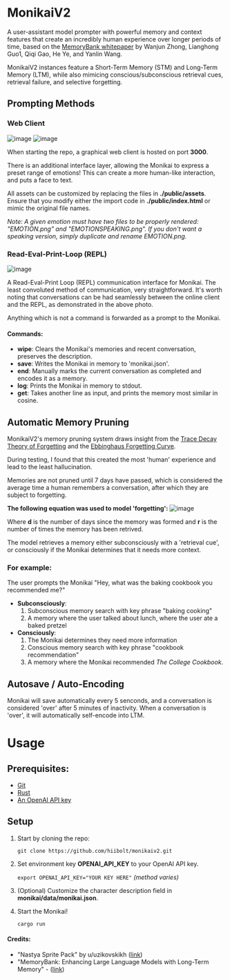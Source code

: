 # MonikaiV2
A user-assistant model prompter with powerful memory and context features that create an incredibly human experience over longer periods of time, based on the [MemoryBank whitepaper](https://arxiv.org/pdf/2305.10250.pdf) by Wanjun Zhong, Lianghong Guo1, Qiqi Gao, He Ye, and Yanlin Wang.

MonikaiV2 instances feature a Short-Term Memory (STM) and Long-Term Memory (LTM), while also mimicing conscious/subconscious retrieval cues, retrieval failure, and selective forgetting.

## Prompting Methods
### Web Client
![image](https://github.com/hiibolt/monikaiv2/assets/91273156/acd1d435-e91b-4bf2-8ad7-51df6c5af850)
![image](https://github.com/hiibolt/monikaiv2/assets/91273156/3cb51a7f-3888-4561-8213-a6f2d6b94fd8)


When starting the repo, a graphical web client is hosted on port **3000**.

There is an additional interface layer, allowing the Monikai to express a preset range of emotions! This can create a more human-like interaction, and puts a face to text.


All assets can be customized by replacing the files in **./public/assets**. Ensure that you modify either the import code in **./public/index.html** or mimic the original file names.

*Note: A given emotion must have two files to be properly rendered: "EMOTION.png" and "EMOTIONSPEAKING.png". If you don't want a speaking version, simply duplicate and rename EMOTION.png.*

### Read-Eval-Print-Loop (REPL)
![image](https://github.com/hiibolt/monikaiv2/assets/91273156/72a8dfd9-d606-473b-ae1a-bd2b4aec47d2)

 A Read-Eval-Print Loop (REPL) communication interface for Monikai.
 The least convoluted method of communication, very straightforward. 
It's worth noting that conversations can be had seamlessly between the online client and the REPL, as demonstrated in the above photo.

 Anything which is not a command is forwarded as a prompt to the Monikai.

 #### Commands:
- **wipe**: Clears the Monikai's memories and recent conversation, preserves the description.
- **save**: Writes the Monikai in memory to 'monikai.json'.
- **end**: Manually marks the current conversation as completed and encodes it as a memory.
- **log**: Prints the Monikai in memory to stdout.
- **get**: Takes another line as input, and prints the memory most similar in cosine.

## Automatic Memory Pruning
MonikaiV2's memory pruning system draws insight from the [Trace Decay Theory of Forgetting](https://practicalpie.com/theories-of-forgetting/) and the [Ebbinghaus Forgetting Curve](https://practicalpie.com/theories-of-forgetting/).

During testing, I found that this created the most 'human' experience and lead to the least hallucination.

Memories are not pruned until 7 days have passed, which is considered the average time a human remembers a conversation, after which they are subject to forgetting.

**The following equation was used to model 'forgetting':**
![image](https://github.com/hiibolt/monikaiv2/assets/91273156/5e6fd232-1074-4238-8c87-35e2cc2a6f80)

Where **d** is the number of days since the memory was formed and **r** is the number of times the memory has been retrived.

The model retrieves a memory either  subconsciously with a 'retrieval cue', or consciously if the Monikai determines that it needs more context.

### For example:
The user prompts the Monikai "Hey, what was the baking cookbook you recommended me?"
- **Subconsciously**: 
    1. Subconscious memory search with key phrase "baking cooking"
    2. A memory where the user talked about lunch, where the user ate a baked pretzel
- **Consciously**: 
    1. The Monikai determines they need more information
    2. Conscious memory search with key phrase "cookbook recommendation"
    3. A memory where the Monikai recommended *The College Cookbook*.
## Autosave / Auto-Encoding
Monikai will save automatically every 5 senconds, and a conversation is considered 'over' after 5 minutes of inactivity. When a conversation is 'over', it will automatically self-encode into LTM.

# Usage
## Prerequisites:
- [Git](https://git-scm.com/downloads)
- [Rust](https://www.rust-lang.org/tools/install)
- [An OpenAI API key](https://openai.com/product/)
## Setup
1. Start by cloning the repo:

    ```git clone https://github.com/hiibolt/monikaiv2.git```

2. Set environment key **OPENAI_API_KEY** to your OpenAI API key.

    ```export OPENAI_API_KEY="YOUR KEY HERE"``` *(method varies)*

3. (Optional) Customize the character description field in **monikai/data/monikai.json**.
3. Start the Monikai!

    ```cargo run```

#### Credits:
- "Nastya Sprite Pack" by u/uzikovskikh ([link](https://www.reddit.com/r/DDLC/comments/15qcmp9/content_pack_release_nastya_by_uvitkovskikh_and/))
- "MemoryBank: Enhancing Large Language Models
with Long-Term Memory" - ([link](https://arxiv.org/pdf/2305.10250.pdf))
